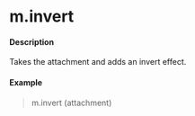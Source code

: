 # m.invert

#### Description

Takes the attachment and adds an invert effect.

#### Example

> m.invert (attachment)
